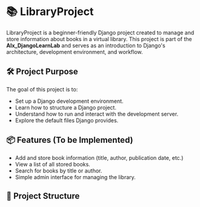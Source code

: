 # 📚 LibraryProject

LibraryProject is a beginner-friendly Django project created to manage and store information about books in a virtual library. This project is part of the **Alx_DjangoLearnLab** and serves as an introduction to Django's architecture, development environment, and workflow.

## 🛠️ Project Purpose

The goal of this project is to:
- Set up a Django development environment.
- Learn how to structure a Django project.
- Understand how to run and interact with the development server.
- Explore the default files Django provides.

## 📦 Features (To be Implemented)

- Add and store book information (title, author, publication date, etc.)
- View a list of all stored books.
- Search for books by title or author.
- Simple admin interface for managing the library.

## 🧱 Project Structure

